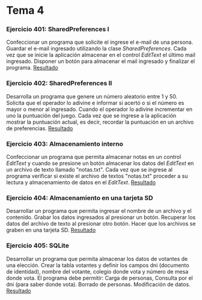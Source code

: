 Tema 4 
======

### Ejercicio 401: SharedPreferences I
Confeccionar un programa que solicite el ingrese el e-mail de una persona. Guardar el e-mail ingresado
utilizando la clase _SharedPreferences_. Cada vez que se inicie la aplicación almacenar en el 
control _EditText_ el último mail ingresado. Disponer un botón para almacenar el mail ingresado y 
finalizar el programa.
[Resultado](https://github.com/franlu/curso_android_uned/blob/master/tema04/img/resultado401.png)

### Ejercicio 402: SharedPreferences II
Desarrolla un programa que genere un número aleatorio entre 1 y 50. Solicita que el operador lo 
adivine e informar si acertó o si el número es mayor o menor al ingresado. Cuando el operador lo 
adivine incrementar en uno la puntuación del juego. Cada vez que se ingrese a la aplicación mostrar 
la puntuación actual, es decir, recordar la puntuación en un archivo de preferencias.
[Resultado](https://github.com/franlu/curso_android_uned/blob/master/tema04/img/resultado402.png)

### Ejercicio 403: Almacenamiento interno
Confeccionar un programa que permita almacenar notas en un control _EditText_ y cuando se presione 
un botón almacenar los datos del _EditText_ en un archivo de texto llamado "notas.txt". Cada vez que 
se ingrese al programa verificar si existe el archivo de textos "notas.txt" proceder a su lectura y 
almacenamiento de datos en el _EditText_.
[Resultado](https://github.com/franlu/curso_android_uned/blob/master/tema04/img/resultado403.png)

### Ejercicio 404: Almacenamiento en una tarjeta SD
Desarrollar un programa que permita ingresar el nombre de un archivo y el contenido. Grabar los 
datos ingresados al presionar un botón. Recuperar los datos del archivo de texto al presionar otro 
botón. Hacer que los archivos se graben en una tarjeta SD.
[Resultado](https://github.com/franlu/curso_android_uned/blob/master/tema04/img/resultado404.png)

### Ejercicio 405: SQLite
Desarrollar un programa que permita almacenar los datos de votantes de una elección. Crear la tabla 
votantes y definir los campos dni (documento de identidad), nombre del votante, colegio donde vota y
 número de mesa donde vota. El programa debe permitir: Carga de personas, Consulta por el dni (para 
 saber donde vota). Borrado de personas. Modificación de datos. 
 [Resultado](https://github.com/franlu/curso_android_uned/blob/master/tema04/img/resultado405.png)